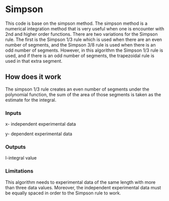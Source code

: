 # Simpson
This code is base on the simpson method. The simpson method is a numerical integration method that is very useful when one is encounter with 2nd and higher order functions. There are two variations for the Simpson rule. The first is the Simpson 1/3 rule which is used when  there are an even number of segments, and the Simpson 3/8 rule is used when there is an odd number of segments. However, in this algorithm the Simpson 1/3 rule is used, and if there is an odd number of segments, the trapezoidal rule is used in that extra segment.
 ## How does it work 
The simpson 1/3 rule creates an even number of segments under the polynomial function, the sum of the area of those segments is taken as the estimate for the integral.
 ### Inputs
x- independent experimental data

y- dependent experimental data
 ### Outputs
I-integral value 
### Limitations 
This algorithm needs to experimental data of the same length with more than three data values. Moreover, the independent experimental data must be equally spaced in order to the Simpson rule to work.
